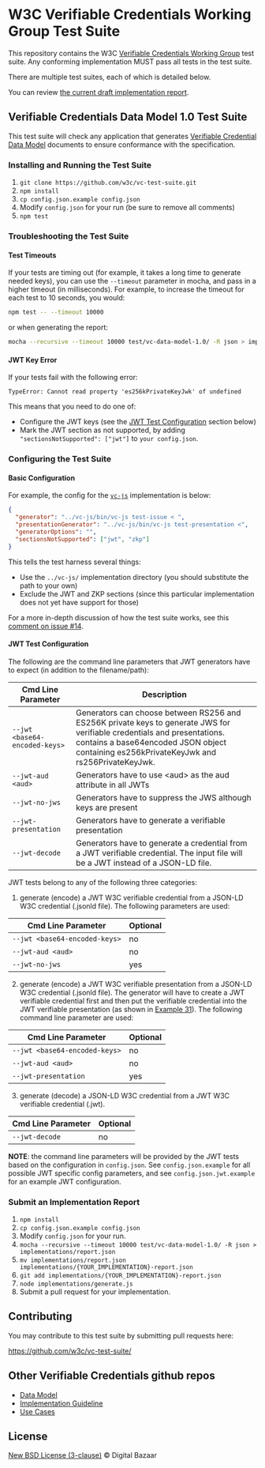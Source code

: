 # W3C Verifiable Credentials Working Group Test Suite

This repository contains the W3C
[Verifiable Credentials Working Group](https://www.w3.org/2017/vc/WG/) test suite.
Any conforming implementation MUST pass all tests in the test suite.

There are multiple test suites, each of which is detailed below.

You can review [the current draft implementation report](https://w3c.github.io/vc-test-suite/implementations/).

## Verifiable Credentials Data Model 1.0 Test Suite

This test suite will check any application that generates [Verifiable Credential
Data Model](https://www.w3.org/TR/vc-data-model/) documents to
ensure conformance with the specification.

### Installing and Running the Test Suite

1. `git clone https://github.com/w3c/vc-test-suite.git`
2. `npm install`
3. `cp config.json.example config.json`
4. Modify `config.json` for your run (be sure to remove all comments)
5. `npm test`

### Troubleshooting the Test Suite

#### Test Timeouts

If your tests are timing out (for example, it takes a long time to generate 
needed keys), you can use the `--timeout` parameter in mocha, and pass in a 
higher timeout (in milliseconds). For example, to increase the timeout for
each test to 10 seconds, you would:

```bash
npm test -- --timeout 10000
```

or when generating the report:

```bash
mocha --recursive --timeout 10000 test/vc-data-model-1.0/ -R json > implementations/report.json
```

#### JWT Key Error

If your tests fail with the following error:

```
TypeError: Cannot read property 'es256kPrivateKeyJwk' of undefined
```

This means that you need to do one of:

* Configure the JWT keys (see the [JWT Test Configuration](#jwt-test-configuration)
  section below)
* Mark the JWT section as not supported, by adding 
  `"sectionsNotSupported": ["jwt"]` to `your config.json`.

### Configuring the Test Suite

#### Basic Configuration

For example, the config for the [`vc-js`](https://github.com/digitalbazaar/vc-js)
implementation is below:

```json
{
  "generator": "../vc-js/bin/vc-js test-issue < ",
  "presentationGenerator": "../vc-js/bin/vc-js test-presentation <",
  "generatorOptions": "",
  "sectionsNotSupported": ["jwt", "zkp"]
}
``` 

This tells the test harness several things:

* Use the `../vc-js/` implementation directory (you should substitute the path 
  to your own)
* Exclude the JWT and ZKP sections (since this particular implementation does
  not yet have support for those)

For a more in-depth discussion of how the test suite works, see
this [comment on issue #14](https://github.com/w3c/vc-test-suite/issues/14#issuecomment-487795533).

#### JWT Test Configuration

The following are the command line parameters that JWT generators have to expect (in addition to the filename/path):

| Cmd Line Parameter             | Description  
| ------------------------------ | -----------
| `--jwt <base64-encoded-keys>`  | Generators can choose between RS256 and ES256K private keys to generate JWS for verifiable credentials and presentations. <base64-encoded-keys> contains a base64encoded JSON object containing es256kPrivateKeyJwk and rs256PrivateKeyJwk.
| `--jwt-aud <aud>`              | Generators have to use &lt;aud&gt; as the aud attribute in all JWTs
| `--jwt-no-jws`                 | Generators have to suppress the JWS although keys are present
| `--jwt-presentation`           | Generators have to generate a verifiable presentation
| `--jwt-decode`                 | Generators have to generate a credential from a JWT verifiable credential. The input file will be a JWT instead of a JSON-LD file.

JWT tests belong to any of the following three categories:
1. generate (encode) a JWT W3C verifiable credential from a JSON-LD W3C credential (.jsonld file). The 
following parameters are used:

| Cmd Line Parameter             | Optional |
| ------------------------------ | ---------
| `--jwt <base64-encoded-keys>`  | no
| `--jwt-aud <aud>`              | no
| `--jwt-no-jws`                 | yes

2. generate (encode) a JWT W3C verifiable presentation from a JSON-LD W3C credential (.jsonld file).
The generator will have to create a JWT verifiable credential first and then put the verifiable credential into 
the JWT verifiable presentation (as shown in [Example 31](https://w3c.github.io/vc-data-model/#example-31-verifiable-presentation-using-jwt-compact-serialization-non-normative)).
The following command line parameter are used:

| Cmd Line Parameter             | Optional |  
| ------------------------------ | ---------
| `--jwt <base64-encoded-keys>`  | no
| `--jwt-aud <aud>`              | no
| `--jwt-presentation`           | yes

3. generate (decode) a JSON-LD W3C credential from a JWT W3C verifiable credential (.jwt).

| Cmd Line Parameter             | Optional |
| ------------------------------ | ---------
| `--jwt-decode`                 | no

**NOTE**: the command line parameters will be provided by the JWT tests based on the configuration in `config.json`. 
See `config.json.example` for all possible JWT specific config parameters, and see `config.json.jwt.example` for an example 
JWT configuration.                

### Submit an Implementation Report

1. `npm install`
2. `cp config.json.example config.json`
3. Modify `config.json` for your run.
4. `mocha --recursive --timeout 10000 test/vc-data-model-1.0/ -R json > implementations/report.json`
5. `mv implementations/report.json implementations/{YOUR_IMPLEMENTATION}-report.json`
6. `git add implementations/{YOUR_IMPLEMENTATION}-report.json` 
7. `node implementations/generate.js`
8. Submit a pull request for your implementation.

## Contributing

You may contribute to this test suite by submitting pull requests here:

https://github.com/w3c/vc-test-suite/

## Other Verifiable Credentials github repos
* [Data Model](https://github.com/w3c/vc-data-model)
* [Implementation Guideline](https://github.com/w3c/vc-imp-guide)
* [Use Cases](https://github.com/w3c/vc-use-cases)

## License

[New BSD License (3-clause)](LICENSE) © Digital Bazaar
